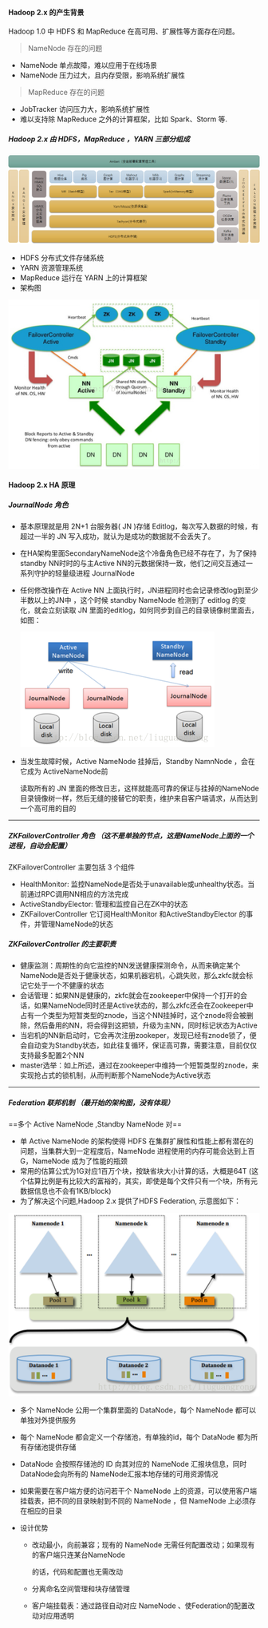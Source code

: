 #### Hadoop 2.x 的产生背景

 Hadoop 1.0 中 HDFS 和 MapReduce 在高可用、扩展性等方面存在问题。 

> NameNode 存在的问题

- NameNode 单点故障，难以应用于在线场景 
- NameNode 压力过大，且内存受限，影响系统扩展性 

> MapReduce 存在的问题 

-  JobTracker 访问压力大，影响系统扩展性 
-  难以支持除 MapReduce 之外的计算框架，比如 Spark、Storm 等.

##### Hadoop 2.x 由 HDFS，MapReduce ，YARN 三部分组成

![](图片资料\204677-20160105160806778-688214909.png)

- HDFS 分布式文件存储系统
- YARN 资源管理系统
- MapReduce 运行在 YARN 上的计算框架
- 架构图

![](图片资料\20170814194135687.png)





#### Hadoop 2.x  HA 原理

##### JournalNode 角色

- 基本原理就是用 2N+1 台服务器( JN )存储 Editlog，每次写入数据的时候，有超过一半的 JN 写入成功，就认为是成功的数据就不会丢失了。

- 在HA架构里面SecondaryNameNode这个冷备角色已经不存在了，为了保持standby NN时时的与主Active NN的元数据保持一致，他们之间交互通过一系列守护的轻量级进程 JournalNode

- 任何修改操作在 Active NN 上面执行时，JN进程同时也会记录修改log到至少半数以上的JN中 ，这个时候 standby NameNode 检测到了 editlog 的变化，就会立刻读取 JN 里面的editlog，如何同步到自己的目录镜像树里面去，如图：

  ![](图片资料\20170213002458705.png)

- 当发生故障时候，Active NameNode 挂掉后，Standby NamnNode ，会在它成为 ActiveNameNode前

  读取所有的 JN 里面的修改日志，这样就能高可靠的保证与挂掉的NameNode目录镜像树一样，然后无缝的接替它的职责，维护来自客户端请求，从而达到一个高可用的目的

---

##### ZKFailoverController 角色 （这不是单独的节点，这是NameNode上面的一个进程，自动会配置）

ZKFailoverController 主要包括 3 个组件

- HealthMonitor: 监控NameNode是否处于unavailable或unhealthy状态。当前通过RPC调用NN相应的方法完成
- ActiveStandbyElector: 管理和监控自己在ZK中的状态
- ZKFailoverController 它订阅HealthMonitor 和ActiveStandbyElector 的事件，并管理NameNode的状态

##### ZKFailoverController 的主要职责

- 健康监测：周期性的向它监控的NN发送健康探测命令，从而来确定某个NameNode是否处于健康状态，如果机器宕机，心跳失败，那么zkfc就会标记它处于一个不健康的状态 
- 会话管理：如果NN是健康的，zkfc就会在zookeeper中保持一个打开的会话，如果NameNode同时还是Active状态的，那么zkfc还会在Zookeeper中占有一个类型为短暂类型的znode，当这个NN挂掉时，这个znode将会被删除，然后备用的NN，将会得到这把锁，升级为主NN，同时标记状态为Active 
- 当宕机的NN新启动时，它会再次注册zookeper，发现已经有znode锁了，便会自动变为Standby状态，如此往复循环，保证高可靠，需要注意，目前仅仅支持最多配置2个NN
- master选举：如上所述，通过在zookeeper中维持一个短暂类型的znode，来实现抢占式的锁机制，从而判断那个NameNode为Active状态

---

##### Federation 联邦机制 （最开始的架构图，没有体现）

==多个 Active NameNode ,Standby NameNode 对==

- 单 Active NameNode 的架构使得 HDFS 在集群扩展性和性能上都有潜在的问题，当集群大到一定程度后，NameNode 进程使用的内存可能会达到上百G，NameNode 成为了性能的瓶颈
- 常用的估算公式为1G对应1百万个块，按缺省块大小计算的话，大概是64T (这个估算比例是有比较大的富裕的，其实，即使是每个文件只有一个块，所有元数据信息也不会有1KB/block)
- 为了解决这个问题,Hadoop 2.x 提供了HDFS Federation, 示意图如下：  

![](图片资料/20170213003559164.png)

- 多个 NameNode 公用一个集群里面的 DataNode，每个 NameNode 都可以单独对外提供服务 

- 每个 NameNode 都会定义一个存储池，有单独的id，每个 DataNode 都为所有存储池提供存储

- DataNode 会按照存储池的 ID 向其对应的 NameNode 汇报块信息，同时 DataNode会向所有的 NameNode汇报本地存储的可用资源情况

- 如果需要在客户端方便的访问若干个 NameNode 上的资源，可以使用客户端挂载表，把不同的目录映射到不同的 NameNode ，但 NameNode 上必须存在相应的目录

- 设计优势

  - 改动最小，向前兼容；现有的 NameNode 无需任何配置改动；如果现有的客户端只连某台NameNode  

    的话，代码和配置也无需改动

  - 分离命名空间管理和块存储管理

  - 客户端挂载表：通过路径自动对应 NameNode 、使Federation的配置改动对应用透明